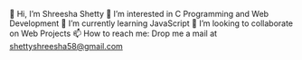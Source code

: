 👋 Hi, I’m Shreesha Shetty
👀 I’m interested in C Programming and Web Development
🌱 I’m currently learning JavaScript
💪 I’m looking to collaborate on Web Projects
📫 How to reach me: Drop me a mail at shettyshreesha58@gmail.com

